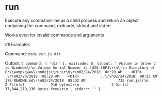 # run

Execute any command-line as a child process
and return an object containing the command, exitcode, stdout and stderr 

Works even for invalid commands and arguments

##Examples

Command: `node run.js dir`

Output: `{ command: [ 'dir' ],
  exitcode: 0,
  stdout: ' Volume in drive C is Windows\r\n Volume Serial Number is 1426-58F1\r\n\r\n Directory of C:\\wamp\\www\\nodejs\\run\r\n\r\n02/24/2018  08:20 AM    <DIR>          .\r\n02/24/2018  08:20 AM    <DIR>          ..\r\n02/24/2018  08:23 AM               178 README.md\r\n02/24/2018  08:02 AM               738 run.js\r\n               2 File(s)            916 bytes\r\n               2 Dir(s)  37,344,219,136 bytes free\r\n',
  stderr: '' }
`
